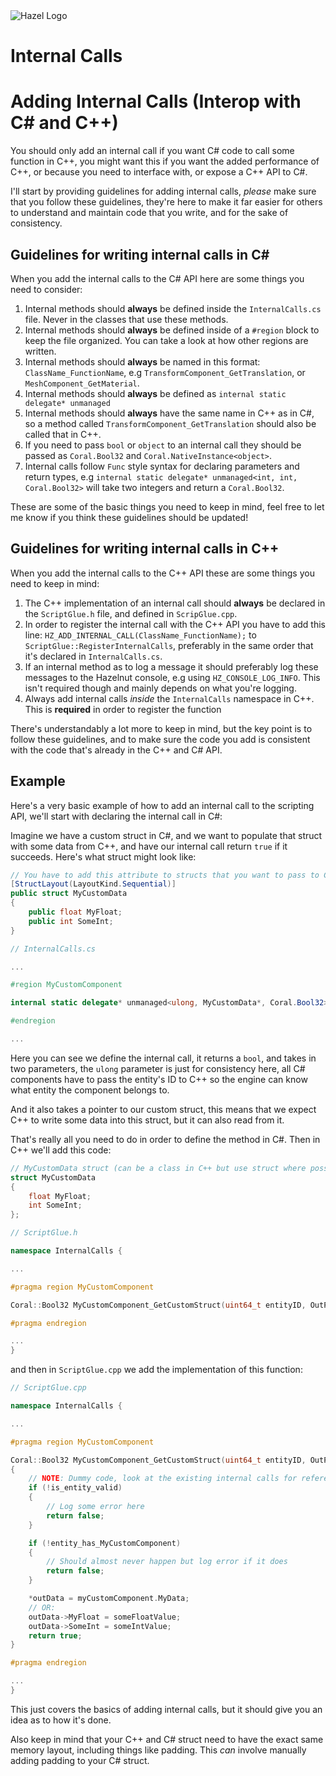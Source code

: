 <div class="title"> 
    <img src="/res/Hazel-IconLogo-2023.png" alt="Hazel Logo" />
    <h1> Internal Calls </h1>
</div>

# Adding Internal Calls (Interop with C# and C++)
You should only add an internal call if you want C# code to call some function in C++, you might want this if you want the added performance of C++, or because you need to interface with, or expose a C++ API to C#.

I'll start by providing guidelines for adding internal calls, *please* make sure that you follow these guidelines, they're here to make it far easier for others to understand and maintain code that you write, and for the sake of consistency.

## Guidelines for writing internal calls in C#
When you add the internal calls to the C# API here are some things you need to consider:
1. Internal methods should **always** be defined inside the `InternalCalls.cs` file. Never in the classes that use these methods.
2. Internal methods should **always** be defined inside of a `#region` block to keep the file organized. You can take a look at how other regions are written.
3. Internal methods should **always** be named in this format: `ClassName_FunctionName`, e.g `TransformComponent_GetTranslation`, or `MeshComponent_GetMaterial`.
4. Internal methods should **always** be defined as `internal static delegate* unmanaged`
5. Internal methods should **always** have the same name in C++ as in C#, so a method called `TransformComponent_GetTranslation` should also be called that in C++.
6. If you need to pass `bool` or `object` to an internal call they should be passed as `Coral.Bool32` and `Coral.NativeInstance<object>`.
7. Internal calls follow `Func` style syntax for declaring parameters and return types, e.g `internal static delegate* unmanaged<int, int, Coral.Bool32>` will take two integers and return a `Coral.Bool32`.

These are some of the basic things you need to keep in mind, feel free to let me know if you think these guidelines should be updated!

## Guidelines for writing internal calls in C++
When you add the internal calls to the C++ API these are some things you need to keep in mind:
1. The C++ implementation of an internal call should **always** be declared in the `ScriptGlue.h` file, and defined in `ScripGlue.cpp`.
2. In order to register the internal call with the C++ API you have to add this line: `HZ_ADD_INTERNAL_CALL(ClassName_FunctionName);` to `ScriptGlue::RegisterInternalCalls`, preferably in the same order that it's declared in `InternalCalls.cs`.
3. If an internal method as to log a message it should preferably log these messages to the Hazelnut console, e.g using `HZ_CONSOLE_LOG_INFO`. This isn't required though and mainly depends on what you're logging.
4. Always add internal calls *inside* the `InternalCalls` namespace in C++. This is **required** in order to register the function

There's understandably a lot more to keep in mind, but the key point is to follow these guidelines, and to make sure the code you add is consistent with the code that's already in the C++ and C# API.

## Example
Here's a very basic example of how to add an internal call to the scripting API, we'll start with declaring the internal call in C#:

Imagine we have a custom struct in C#, and we want to populate that struct with some data from C++, and have our internal call return `true` if it succeeds. Here's what struct might look like:
```cs
// You have to add this attribute to structs that you want to pass to C++
[StructLayout(LayoutKind.Sequential)]
public struct MyCustomData
{
	public float MyFloat;
	public int SomeInt;
}
```

```cs
// InternalCalls.cs

...

#region MyCustomComponent

internal static delegate* unmanaged<ulong, MyCustomData*, Coral.Bool32> MyCustomComponent_GetCustomStruct;

#endregion

...

```

Here you can see we define the internal call, it returns a `bool`, and takes in two parameters, the `ulong` parameter is just for consistency here, all C# components have to pass the entity's ID to C++ so the engine can know what entity the component belongs to.

And it also takes a pointer to our custom struct, this means that we expect C++ to write some data into this struct, but it can also read from it.

That's really all you need to do in order to define the method in C#. Then in C++ we'll add this code:
```cpp
// MyCustomData struct (can be a class in C++ but use struct where possible)
struct MyCustomData
{
	float MyFloat;
	int SomeInt;
};

// ScriptGlue.h

namespace InternalCalls {

...

#pragma region MyCustomComponent

Coral::Bool32 MyCustomComponent_GetCustomStruct(uint64_t entityID, OutParam<MyCustomData> outData);

#pragma endregion

...
}
```
and then in `ScriptGlue.cpp` we add the implementation of this function:
```cpp
// ScriptGlue.cpp

namespace InternalCalls {

...

#pragma region MyCustomComponent

Coral::Bool32 MyCustomComponent_GetCustomStruct(uint64_t entityID, OutParam<MyCustomData> outData)
{
	// NOTE: Dummy code, look at the existing internal calls for reference
	if (!is_entity_valid)
	{
		// Log some error here
		return false;
	}

	if (!entity_has_MyCustomComponent)
	{
		// Should almost never happen but log error if it does
		return false;
	}

	*outData = myCustomComponent.MyData;
	// OR:
	outData->MyFloat = someFloatValue;
	outData->SomeInt = someIntValue;
	return true;
}

#pragma endregion

...
}
```

This just covers the basics of adding internal calls, but it should give you an idea as to how it's done.

Also keep in mind that your C++ and C# struct need to have the exact same memory layout, including things like padding. This *can* involve manually adding padding to your C# struct.